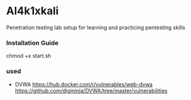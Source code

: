 # Al4k1xkali
Penetration testing lab setup for learning and practicing pentesting skills



### Installation Guide 

chmod +x start.sh


### used 


- DVWA
https://hub.docker.com/r/vulnerables/web-dvwa
https://github.com/digininja/DVWA/tree/master/vulnerabilities

